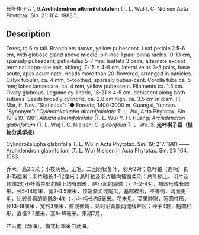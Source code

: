 长叶棋子豆",
9.**Archidendron alternifoliolatum** (T. L. Wu) I. C. Nielsen Acta Phytotax. Sin. 21: 164. 1983.",

## Description
Trees, to 6 m tall. Branchlets brown, yellow pubescent. Leaf petiole 2.5-6 cm, with globose gland above middle; pin-nae 1 pair; pinna rachis 10-13 cm, sparsely pubescent; petio-lules 5-7 mm; leaflets 3 pairs, alternate except terminal oppo-site pair, oblong, 7-15 × 4-8 cm, lateral veins 3-5 pairs, base acute, apex acuminate. Heads more than 20-flowered, arranged in panicles. Calyx tubular, ca. 4 mm, 5-toothed, sparsely pubes-cent. Corolla tube ca. 5 mm; lobes lanceolate, ca. 4 mm, yellow pubescent. Filaments ca. 1.5 cm. Ovary glabrous. Legume cy-lindric, 18-21 × 4-5 cm, dehiscent along both sutures. Seeds broadly cylindric, ca. 2.8 cm high, ca. 3.5 cm in diam. Fl. Mar, fr. Nov.
  "Statistics": "● Forests; 1400-2000 m. Guangxi, Yunnan.
  "Synonym": "*Cylindrokelupha alternifoliolata* T. L. Wu, Acta Phytotax. Sin. 19: 219. 1981; *Albizia alternifoliolata* (T. L. Wu) Y. H. Huang; *Archidendron glabrifolium* (T. L. Wu) I. C. Nielsen; *C. glabrifolia* T. L. Wu.
**3. 光叶棋子豆（植物分类学报）**

Cylindrokelupha glabrifolia T. L. Wu in Acta Phytotax. Sin. 19: 217. 1981.——Archidendron glabrifolium (T. L. Wu) Nielsen in Acta Phytotax. Sin. 21: 164. 1983.

乔木，高2.3米；小枝灰色，无毛。二回羽状复叶，羽片2对；总叶轴（连柄）长8-15厘米；羽片轴长4-12厘米；总叶轴及羽片轴均被微柔毛；总叶柄上、羽片及顶端2对小叶着生处的轴上均有圆形、略凸起的腺体；小叶2-4对，椭圆形或长圆形，长5-14厘米，宽2-4.5厘米，顶端渐尖或尾尖，基部楔形，不等侧，两面无毛，比较显著的侧脉3-4对；小叶柄长约5毫米。花未见。荚果肿胀，近圆柱形，长13-18厘米，宽约3厘米，直或微弯，熟时沿背腹两缝线开裂；种子4颗，短圆柱形，直径2.2厘米，高8-15毫米。果期7月。

产云南（勐海）。模式标本采自勐海。
